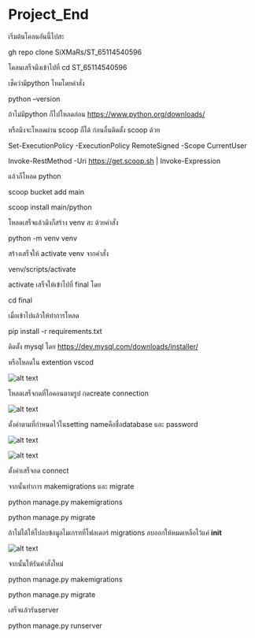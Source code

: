 # Project_End

เริ่มต้นโคลนอันนี้ไปสะ

gh repo clone SiXMaRs/ST_65114540596


โคลนเสร็จมึงเข้าไปที่ cd ST_65114540596

เช็คว่ามีpython ไหมโดยคำสั่ง 

python –version


ถ้าไม่มีpython ก็ไปโหลดก่อน https://www.python.org/downloads/

หรือมึงจะโหลดผ่าน scoop ก็ได้ ก่อนอื่นติดตั้ง scoop ด้วย

Set-ExecutionPolicy -ExecutionPolicy RemoteSigned -Scope CurrentUser

Invoke-RestMethod -Uri https://get.scoop.sh | Invoke-Expression


แล้วก็โหลด python 

scoop bucket add main

scoop install main/python


โหลดเสร็จแล้วมึงก็สร้าง venv สะ ด้วยคำสั่ง 

python -m venv venv 

สร้างเสร็จให้ activate venv จากคำสั่ง

venv/scripts/activate


activate เสร็จให้เข้าไปที่ final โดย

cd final


เมื่อเข้าไปแล้วให้ทำการโหลด

pip install -r requirements.txt


ติดตั้ง mysql โดย https://dev.mysql.com/downloads/installer/

หรือโหลดใน extention vscod

![alt text](image.png)


โหลดเสร็จกดที่ไอคอนตามรูป กดcreate connection 

![alt text](image-1.png)


ตั้งค่าตามที่กำหนดไว้ในsetting  nameคือชื่อdatabase และ password 

![alt text](image-2.png)

![alt text](image-3.png)

ตั้งค่าเสร็จกด connect 


จากนั้นทำการ makemigrations และ migrate

python manage.py makemigrations

python manage.py migrate


ถ้าไม่ได้ให้ไปลบข้อมูลไมเกรทที่โฟลเดอร์ migrations ลบออกให้หมดเหลือไว้แค่ __init__

![alt text](image-4.png)


จากนั้นให้รันคำสั่งใหม่ 

python manage.py makemigrations

python manage.py migrate


เสร็จแล้วรันserver

python manage.py runserver


